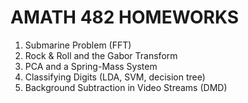 # AMATH 482 HOMEWORKS
1. Submarine Problem (FFT)
2. Rock & Roll and the Gabor Transform
3. PCA and a Spring-Mass System
4. Classifying Digits (LDA, SVM, decision tree)
5. Background Subtraction in Video Streams (DMD)
